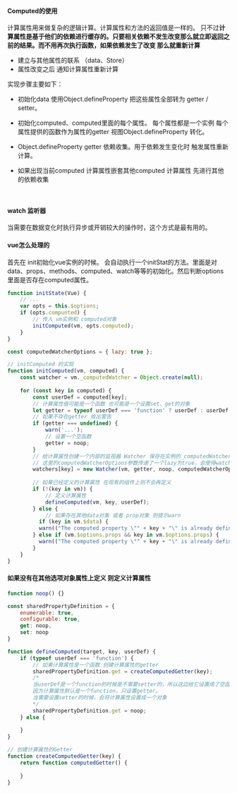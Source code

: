 #### Computed的使用

计算属性用来做复杂的逻辑计算。计算属性和方法的返回值是一样的。 只不过**计算属性是基于他们的依赖进行缓存的。只要相关依赖不发生改变那么就立即返回之前的结果。而不用再次执行函数，如果依赖发生了改变 那么就重新计算**



* 建立与其他属性的联系 （data、Store）
* 属性改变之后 通知计算属性重新计算

实现步骤主要如下：

* 初始化data 使用Object.defineProperty 把这些属性全部转为 getter / setter。

* 初始化computed、computed里面的每个属性。 每个属性都是一个实例 每个属性提供的函数作为属性的getter 视图Object.defineProperty 转化。

* Object.defineProperty getter 依赖收集。用于依赖发生变化时 触发属性重新计算。

* 如果出现当前computed 计算属性嵌套其他computed 计算属性 先进行其他的依赖收集

  ​

#### watch 监听器

当需要在数据变化时执行异步或开销较大的操作时，这个方式是最有用的。

#### vue怎么处理的

首先在 init初始化vue实例的时候。 会自动执行一个initStat的方法。里面是对 data、props、methods、computed、watch等等的初始化。然后判断options里面是否存在computed属性。

```javascript
function initState(Vue) {
    // ...
    var opts = this.$options;
    if (opts.compunted) {
        // 传入 vm实例和 computed对象
        initComputed(vm, opts.computed);
    }
}

const computedWatcherOptions = { lazy: true };

// initComputed 的实现
function initComputed(vm, computed) {
    const watcher = vm._computedWatcher = Object.create(null);
    
    for (const key in computed) {
        const userDef = computed[key];
        // 计算属性值可能是一个函数 也可能是一个设置set、get的对象
        let getter = typeof userDef === 'function' ? userDef : userDef.get;
        // 如果不存在getter 给出警告
        if (getter === undefined) {
			warn('...');
            // 设置一个空函数
            getter = noop;
        }
        // 给计算属性创建一个内部的监视器 Watcher 保存在实例的_computedWatchers 中
        // 这里的computedWatcherOptions参数传递了一个lazy为true，会使得watch实例的dirty为true
        watchers[key] = new Watcher(vm, getter, noop, computedWatcherOptions);
        
        // 如果已经定义的计算属性 在现有的组件上则不会再定义
        if (!(key in vm)) {
            // 定义计算属性
            defineComputed(vm, key, userDef);
        } else {
            // 如果存在其他data对象 或者 prop对象 则提示warn
      	  if (key in vm.$data) {
          warn(("The computed property \"" + key + "\" is already defined in data."), vm);
      	} else if (vm.$options.props && key in vm.$options.props) {
          warn(("The computed property \"" + key + "\" is already defined as a prop."), vm);
      	}
    }
}
```



#### 如果没有在其他选项对象属性上定义 则定义计算属性

```Javascript
function noop() {}

const sharedPropertyDefinition = {
    enumerable: true,
    configurable: true,
    get: noop,
    set: noop
}

function defineComputed(target, key, userDef) {
    if (typeof userDef === 'function') {
        // 如果计算属性是一个函数 创建计算属性的getter
        sharedPropertyDefinition.get = createComputedGetter(key);
        /*
        当userDef是一个function的时候是不需要setter的，所以这边给它设置成了空函数。
        因为计算属性默认是一个function，只设置getter。
        当需要设置setter的时候，会将计算属性设置成一个对象
        */
        sharedPropertyDefinition.get = noop;
    } else {
        
    }
}

// 创建计算属性的Getter
function createComputedGetter(key) {
    return function computedGetter() {
        
    }
}
```



